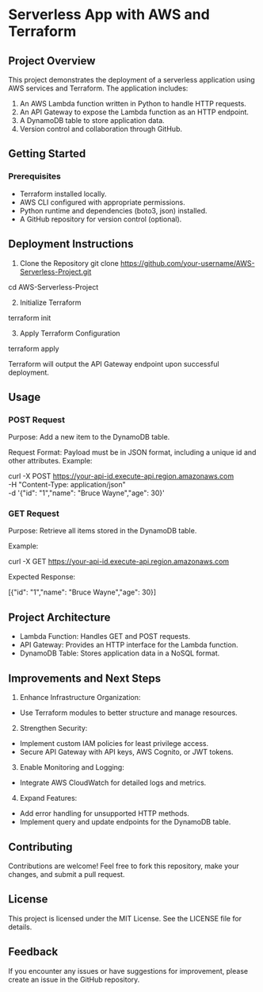 # Serverless App with AWS and Terraform

## Project Overview
This project demonstrates the deployment of a serverless application using AWS services and Terraform. The application includes:

1. An AWS Lambda function written in Python to handle HTTP requests.
2. An API Gateway to expose the Lambda function as an HTTP endpoint.
3. A DynamoDB table to store application data.
4. Version control and collaboration through GitHub.

## Getting Started
### Prerequisites
- Terraform installed locally.
- AWS CLI configured with appropriate permissions.
- Python runtime and dependencies (boto3, json) installed.
- A GitHub repository for version control (optional).

## Deployment Instructions
1. Clone the Repository
git clone https://github.com/your-username/AWS-Serverless-Project.git

cd AWS-Serverless-Project

2. Initialize Terraform

terraform init

3. Apply Terraform Configuration

terraform apply

Terraform will output the API Gateway endpoint upon successful deployment.

## Usage
### POST Request
Purpose: Add a new item to the DynamoDB table.

Request Format: Payload must be in JSON format, including a unique id and other attributes.
Example:

curl -X POST https://your-api-id.execute-api.region.amazonaws.com \
-H "Content-Type: application/json" \
-d '{"id": "1","name": "Bruce Wayne","age": 30}'

### GET Request
Purpose: Retrieve all items stored in the DynamoDB table.

Example:

curl -X GET https://your-api-id.execute-api.region.amazonaws.com

Expected Response:

[{"id": "1","name": "Bruce Wayne","age": 30}]

## Project Architecture
- Lambda Function: Handles GET and POST requests.
- API Gateway: Provides an HTTP interface for the Lambda function.
- DynamoDB Table: Stores application data in a NoSQL format.

## Improvements and Next Steps
1. Enhance Infrastructure Organization:
- Use Terraform modules to better structure and manage resources.
2. Strengthen Security:
- Implement custom IAM policies for least privilege access.
- Secure API Gateway with API keys, AWS Cognito, or JWT tokens.
3. Enable Monitoring and Logging:
- Integrate AWS CloudWatch for detailed logs and metrics.
4. Expand Features:
- Add error handling for unsupported HTTP methods.
- Implement query and update endpoints for the DynamoDB table.

## Contributing
Contributions are welcome! Feel free to fork this repository, make your changes, and submit a pull request.

## License
This project is licensed under the MIT License. See the LICENSE file for details.

## Feedback
If you encounter any issues or have suggestions for improvement, please create an issue in the GitHub repository.